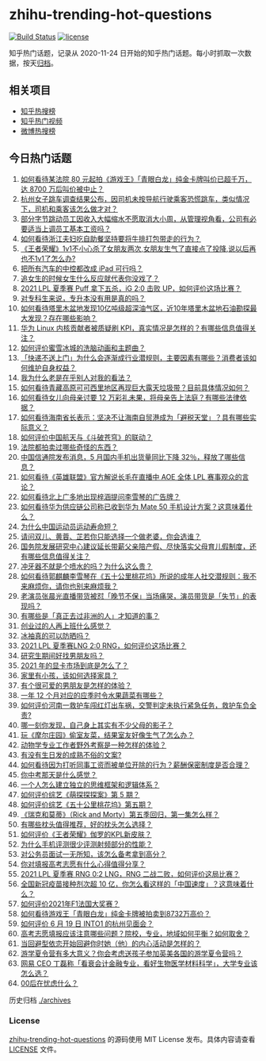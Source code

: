 # zhihu-trending-hot-questions

[![Build Status](https://github.com/justjavac/zhihu-trending-hot-questions/workflows/ci/badge.svg?branch=master)](https://github.com/justjavac/zhihu-trending-hot-questions/actions)
[![license](https://img.shields.io/github/license/justjavac/zhihu-trending-hot-questions)](https://github.com/justjavac/zhihu-trending-hot-questions/blob/master/LICENSE)

知乎热门话题，记录从 2020-11-24 日开始的知乎热门话题。每小时抓取一次数据，按天[归档](./archives)。

## 相关项目

- [知乎热搜榜](https://github.com/justjavac/zhihu-trending-top-search)
- [知乎热门视频](https://github.com/justjavac/zhihu-trending-hot-video)
- [微博热搜榜](https://github.com/justjavac/weibo-trending-hot-search)

## 今日热门话题

<!-- BEGIN -->
<!-- 最后更新时间 Tue Jun 22 2021 08:13:14 GMT+0800 (China Standard Time) -->

1. [如何看待某法院 80 元起拍《游戏王》「青眼白龙」纯金卡牌叫价已超千万，达 8700
   万后叫价被中止？](https://www.zhihu.com/question/466353604)
2. [杭州女子跳车调查结果公布，因司机未按导航行驶乘客恐慌跳车，类似情况下，司机和乘客该怎么做才对？](https://www.zhihu.com/question/466324039)
3. [部分字节跳动员工因收入大幅缩水不愿取消大小周，从管理视角看，公司有必要适当上调员工基本工资吗？](https://www.zhihu.com/question/465515777)
4. [如何看待浙江夫妇吃自助餐坚持要将牛排打包带走的行为？](https://www.zhihu.com/question/465511011)
5. [《王者荣耀》1v1不小心杀了女朋友两次,女朋友生气了直接点了投降,说以后再也不1v1了怎么办?](https://www.zhihu.com/question/465443786)
6. [把所有汽车的中控都改成 iPad 可行吗？](https://www.zhihu.com/question/26640735)
7. [追女生的时候女生什么反应就代表你没戏了？](https://www.zhihu.com/question/437267039)
8. [2021 LPL 夏季赛 Puff 拿下五杀，iG 2:0 击败
   UP，如何评价这场比赛？](https://www.zhihu.com/question/466382286)
9. [对专科生来说，专升本没有用是真的吗？](https://www.zhihu.com/question/456766596)
10. [如何看待塔里木盆地发现10亿吨级超深油气区，近10年塔里木盆地石油勘探最大发现？存在哪些影响？](https://www.zhihu.com/question/465756160)
11. [华为 Linux 内核贡献者被质疑刷
    KPI，真实情况是怎样的？有哪些信息值得关注？](https://www.zhihu.com/question/466111598)
12. [如何评价蜜雪冰城的洗脑动画和主题曲？](https://www.zhihu.com/question/466309186)
13. [「快递不送上门」为什么会逐渐成行业潜规则，主要因素有哪些？消费者该如何维护自身权益？](https://www.zhihu.com/question/466340505)
14. [我为什么老是在乎别人对我的看法？](https://www.zhihu.com/question/451987588)
15. [如何看待青藏高原可可西里地区再现巨大露天垃圾带？目前具体情况如何？](https://www.zhihu.com/question/466184215)
16. [如何看待女儿向母亲讨要 12
    万彩礼未果，将母亲告上法庭？有哪些法律依据？](https://www.zhihu.com/question/466079009)
17. [如何看待海南省长表示：坚决不让海南自贸港成为「避税天堂」？具有哪些实际意义？](https://www.zhihu.com/question/466284419)
18. [如何评价中国航天与《斗破苍穹》的联动？](https://www.zhihu.com/question/465538922)
19. [法院都拍卖过哪些奇怪的东西？](https://www.zhihu.com/question/299977989)
20. [中国信通院发布消息，5 月国内手机出货量同比下降
    32％，释放了哪些信息？](https://www.zhihu.com/question/465502394)
21. [如何看待《英雄联盟》官方解说长毛在直播中 AOE 全体 LPL
    赛事观众的言论？](https://www.zhihu.com/question/466051512)
22. [如何看待北上广多地出现梓涵提问李雪琴的广告牌？](https://www.zhihu.com/question/465101848)
23. [如何看待华为供应链公司称已收到华为 Mate 50
    手机设计方案？这意味着什么？](https://www.zhihu.com/question/466148710)
24. [为什么中国运动员运动寿命短？](https://www.zhihu.com/question/50191573)
25. [请问双儿、黄蓉、芷若你只能选择一个做老婆，你会选谁？](https://www.zhihu.com/question/466002351)
26. [国务院发展研究中心建议延长带薪父亲陪产假、尽快落实父母育儿假制度，还有哪些信息值得关注？](https://www.zhihu.com/question/466283998)
27. [冲牙器不就是个喷水的吗？为什么这么贵？](https://www.zhihu.com/question/385465810)
28. [如何看待郭麒麟李雪琴在《五十公里桃花坞》所说的成年人社交潜规则：我不来麻烦你，请你也别来麻烦我？](https://www.zhihu.com/question/466111211)
29. [老演员张晨光直播带货被怼「晚节不保」当场痛哭，演员带货是「失节」的表现吗？](https://www.zhihu.com/question/465949886)
30. [有哪些是「真正去过非洲的人」才知道的事？](https://www.zhihu.com/question/463859117)
31. [创业过的人再上班什么感觉？](https://www.zhihu.com/question/458719620)
32. [冰袖真的可以防晒吗？](https://www.zhihu.com/question/324378524)
33. [2021 LPL 夏季赛LNG 2:0
    RNG，如何评价这场比赛？](https://www.zhihu.com/question/466163543)
34. [研究生期间好找男朋友吗？](https://www.zhihu.com/question/393637489)
35. [2021 年的显卡市场到底是怎么了？](https://www.zhihu.com/question/465783055)
36. [家里有小孩，该如何选择家具？](https://www.zhihu.com/question/287257063)
37. [有个很可爱的男朋友是怎样的体验？](https://www.zhihu.com/question/27765219)
38. [一年 12 个月对应的应季时令水果蔬菜有哪些？](https://www.zhihu.com/question/21026884)
39. [如何评价河南一救护车闯红灯出车祸，交警判定未执行紧急任务，救护车负全责?](https://www.zhihu.com/question/465874196)
40. [哪一刻你发现，自己身上其实有不少父母的影子？](https://www.zhihu.com/question/465552513)
41. [玩《摩尔庄园》偷室友菜，结果室友好像生气了怎么办？](https://www.zhihu.com/question/463770388)
42. [动物学专业工作者野外考察是一种怎样的体验？](https://www.zhihu.com/question/52589324)
43. [有没有生日发的成熟不俗的文案?](https://www.zhihu.com/question/413422913)
44. [如何看待因为打听同事工资而被单位开除的行为？薪酬保密制度是否合理？](https://www.zhihu.com/question/466073910)
45. [你中考那天是什么感觉？](https://www.zhihu.com/question/387881309)
46. [一个人怎么建立独立的思维框架和逻辑体系？](https://www.zhihu.com/question/442047678)
47. [如何评价综艺《萌探探探案》第 5 期？](https://www.zhihu.com/question/465842205)
48. [如何评价综艺《五十公里桃花坞》第五期？](https://www.zhihu.com/question/465948121)
49. [《瑞克和莫蒂》（Rick and
    Morty）第五季回归，第一集怎么样？](https://www.zhihu.com/question/466279343)
50. [有哪些枕头值得推荐，好的枕头怎么选择？](https://www.zhihu.com/question/27206297)
51. [如何评价《王者荣耀》伽罗的KPL新皮肤？](https://www.zhihu.com/question/464788987)
52. [为什么手机评测很少评测射频部分的性能？](https://www.zhihu.com/question/465837362)
53. [对公务员面试一无所知，该怎么备考拿到高分？](https://www.zhihu.com/question/366961967)
54. [你对填报高考志愿有什么心得值得分享？](https://www.zhihu.com/question/19651181)
55. [2021 LPL 夏季赛 RNG 0:2 LNG，RNG
    二战二败，如何评价这局比赛？](https://www.zhihu.com/question/466171736)
56. [全国新冠疫苗接种剂次超 10
    亿，你怎么看这样的「中国速度」？这意味着什么？](https://www.zhihu.com/question/466136436)
57. [如何评价2021年F1法国大奖赛？](https://www.zhihu.com/question/463458935)
58. [如何看待游戏王「青眼白龙」纯金卡牌被拍卖到8732万高价？](https://www.zhihu.com/question/466359089)
59. [如何评价 6 月 19 日 INTO1 的杭州见面会？](https://www.zhihu.com/question/466005917)
60. [高考志愿填报应该注意哪些问题？院校，专业，地域如何平衡？如何取舍？](https://www.zhihu.com/question/462670569)
61. [当回避型依恋开始回避你时她（他）的内心活动是怎样的？](https://www.zhihu.com/question/337217828)
62. [游学夏令营有多大意义？你会考虑送孩子参加英美各国的游学夏令营吗？](https://www.zhihu.com/question/462876869)
63. [网易 CEO
    丁磊称「看衰会计金融专业，看好生物医学材料科学」，大学专业该怎么选？](https://www.zhihu.com/question/466254911)
64. [00后在忧虑什么？](https://www.zhihu.com/question/393450972)

<!-- END -->

历史归档 [./archives](./archives)

### License

[zhihu-trending-hot-questions](https://github.com/justjavac/zhihu-trending-hot-questions)
的源码使用 MIT License 发布。具体内容请查看 [LICENSE](./LICENSE) 文件。

